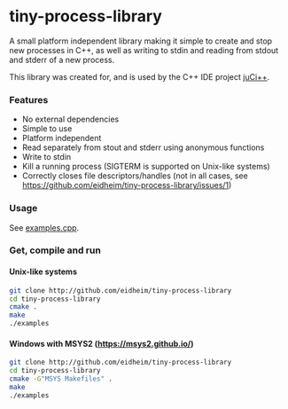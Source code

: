 # tiny-process-library
A small platform independent library making it simple to create and stop new processes in C++, as well as writing to stdin and reading from stdout and stderr of a new process.

This library was created for, and is used by the C++ IDE project [juCi++](https://github.com/cppit/jucipp).

### Features
* No external dependencies
* Simple to use
* Platform independent
* Read separately from stout and stderr using anonymous functions
* Write to stdin
* Kill a running process (SIGTERM is supported on Unix-like systems)
* Correctly closes file descriptors/handles (not in all cases, see https://github.com/eidheim/tiny-process-library/issues/1)

### Usage
See [examples.cpp](https://github.com/eidheim/tiny-process-library/blob/master/examples.cpp).

### Get, compile and run

#### Unix-like systems
```sh
git clone http://github.com/eidheim/tiny-process-library
cd tiny-process-library
cmake .
make
./examples
```

#### Windows with MSYS2 (https://msys2.github.io/)
```sh
git clone http://github.com/eidheim/tiny-process-library
cd tiny-process-library
cmake -G"MSYS Makefiles" .
make
./examples
```
